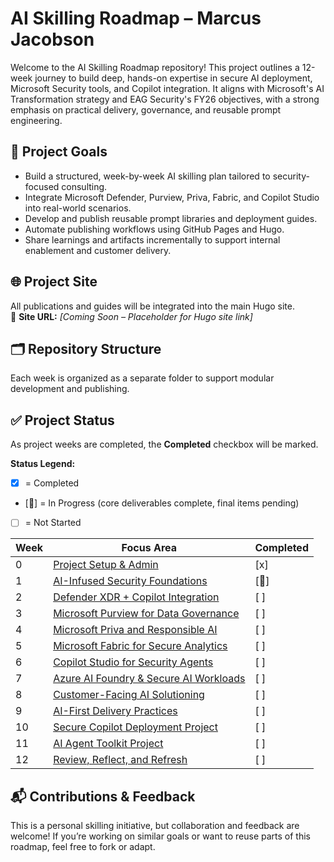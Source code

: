 # AI Skilling Roadmap – Marcus Jacobson

Welcome to the AI Skilling Roadmap repository! This project outlines a 12-week journey to build deep, hands-on expertise in secure AI deployment, Microsoft Security tools, and Copilot integration. It aligns with Microsoft's AI Transformation strategy and EAG Security's FY26 objectives, with a strong emphasis on practical delivery, governance, and reusable prompt engineering.

## 📌 Project Goals

- Build a structured, week-by-week AI skilling plan tailored to security-focused consulting.
- Integrate Microsoft Defender, Purview, Priva, Fabric, and Copilot Studio into real-world scenarios.
- Develop and publish reusable prompt libraries and deployment guides.
- Automate publishing workflows using GitHub Pages and Hugo.
- Share learnings and artifacts incrementally to support internal enablement and customer delivery.

## 🌐 Project Site

All publications and guides will be integrated into the main Hugo site.  
🔗 **Site URL:** _[Coming Soon – Placeholder for Hugo site link]_

## 🗂️ Repository Structure

Each week is organized as a separate folder to support modular development and publishing.

## ✅ Project Status

As project weeks are completed, the **Completed** checkbox will be marked.

**Status Legend:**

- [x] = Completed
- [🔄] = In Progress (core deliverables complete, final items pending)
- [ ] = Not Started

| Week | Focus Area | Completed |
|------|------------|--------|
| 0 | [Project Setup & Admin](./00%20-%20Project%20Setup%20&%20Admin/README.md) | [x] |
| 1 | [AI-Infused Security Foundations](./01%20-%20AI-Infused%20Security%20Foundations/README.md) | [🔄] |
| 2 | [Defender XDR + Copilot Integration](./02%20-%20Defender%20XDR%20+%20Copilot%20Integration/README.md) | [ ] |
| 3 | [Microsoft Purview for Data Governance](./03%20-%20Microsoft%20Purview%20for%20Data%20Governance/README.md) | [ ] |
| 4 | [Microsoft Priva and Responsible AI](./04%20-%20Microsoft%20Priva%20and%20Responsible%20AI/) | [ ] |
| 5 | [Microsoft Fabric for Secure Analytics](./05%20-%20Microsoft%20Fabric%20for%20Secure%20Analytics/README.md) | [ ] |
| 6 | [Copilot Studio for Security Agents](./06%20-%20Copilot%20Studio%20for%20Security%20Agents/) | [ ] |
| 7 | [Azure AI Foundry & Secure AI Workloads](./07%20-%20Azure%20AI%20Foundry%20&%20Secure%20AI%20Workloads/README.md) | [ ] |
| 8 | [Customer-Facing AI Solutioning](./08%20-%20Customer-Facing%20AI%20Solutioning/README.md) | [ ] |
| 9 | [AI-First Delivery Practices](./09%20-%20AI-First%20Delivery%20Practices/README.md) | [ ] |
| 10 | [Secure Copilot Deployment Project](./10%20-%20Secure%20Copilot%20Deployment%20Project/README.md) | [ ] |
| 11 | [AI Agent Toolkit Project](./11%20-%20AI%20Agent%20Toolkit%20Project/README.md) | [ ] |
| 12 | [Review, Reflect, and Refresh](./12%20-%20Review,%20Reflect,%20and%20Refresh/README.md) | [ ] |

## 📬 Contributions & Feedback

This is a personal skilling initiative, but collaboration and feedback are welcome! If you’re working on similar goals or want to reuse parts of this roadmap, feel free to fork or adapt.

